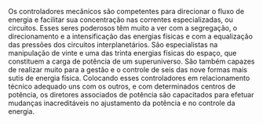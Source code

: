 ﻿Os controladores mecânicos são competentes para direcionar o fluxo de energia e facilitar sua concentração nas correntes especializadas, ou circuitos. Esses seres poderosos têm muito a ver com a segregação, o direcionamento e a intensificação das energias físicas e com a equalização das pressões dos circuitos interplanetários. São especialistas na manipulação de vinte e uma das trinta energias físicas do espaço, que constituem a carga de potência de um superuniverso. São também capazes de realizar muito para a gestão e o controle de seis das nove formas mais sutis de energia física. Colocando esses controladores em  relacionamento técnico adequado uns com os outros, e com determinados centros de potência, os diretores associados de potência são capacitados para efetuar mudanças inacreditáveis no ajustamento da potência e no controle da energia.